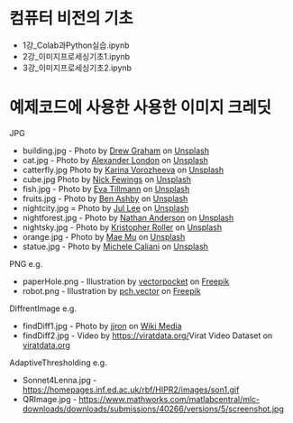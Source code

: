 # 컴퓨터 비전의 기초 

- 1강_Colab과Python실습.ipynb
- 2강_이미지프로세싱기초1.ipynb
- 3강_이미지프로세싱기초2.ipynb




# 예제코드에 사용한 사용한 이미지 크레딧

JPG
- building.jpg - <span>Photo by <a href="https://unsplash.com/@dizzyd718?utm_source=unsplash&amp;utm_medium=referral&amp;utm_content=creditCopyText">Drew Graham</a> on <a href="https://unsplash.com/photos/VZG8SrrOcs4?utm_source=unsplash&amp;utm_medium=referral&amp;utm_content=creditCopyText">Unsplash</a></span>
- cat.jpg - <span>Photo by <a href="https://unsplash.com/@alxndr_london?utm_source=unsplash&amp;utm_medium=referral&amp;utm_content=creditCopyText">Alexander London</a> on <a href="https://unsplash.com/s/photos/odd-eye-cat?utm_source=unsplash&amp;utm_medium=referral&amp;utm_content=creditCopyText">Unsplash</a></span>
- catterfly.jpg <span>Photo by <a href="https://unsplash.com/@_k_arinn?utm_source=unsplash&amp;utm_medium=referral&amp;utm_content=creditCopyText">Karina Vorozheeva</a> on <a href="https://unsplash.com/s/photos/cat?utm_source=unsplash&amp;utm_medium=referral&amp;utm_content=creditCopyText">Unsplash</a></span>
- cube.jpg <span>Photo by <a href="https://unsplash.com/@jannerboy62?utm_source=unsplash&amp;utm_medium=referral&amp;utm_content=creditCopyText">Nick Fewings</a> on <a href="https://unsplash.com/s/photos/cube?utm_source=unsplash&amp;utm_medium=referral&amp;utm_content=creditCopyText">Unsplash</a></span>
- fish.jpg - <span>Photo by <a href="https://unsplash.com/@screeny?utm_source=unsplash&amp;utm_medium=referral&amp;utm_content=creditCopyText">Eva Tillmann</a> on <a href="https://unsplash.com/s/photos/lionfish?utm_source=unsplash&amp;utm_medium=referral&amp;utm_content=creditCopyText">Unsplash</a></span>
- fruits.jpg - <span>Photo by <a href="https://unsplash.com/@folk?utm_source=unsplash&amp;utm_medium=referral&amp;utm_content=creditCopyText">Ben Ashby</a> on <a href="https://unsplash.com/?utm_source=unsplash&amp;utm_medium=referral&amp;utm_content=creditCopyText">Unsplash</a></span>
- nightcity.jpg = <span>Photo by <a href="https://unsplash.com/@semeemee?utm_source=unsplash&amp;utm_medium=referral&amp;utm_content=creditCopyText">Jul Lee</a> on <a href="https://unsplash.com/s/photos/seoul-night?utm_source=unsplash&amp;utm_medium=referral&amp;utm_content=creditCopyText">Unsplash</a></span>
- nightforest.jpg - <span>Photo by <a href="https://unsplash.com/@nathananderson?utm_source=unsplash&amp;utm_medium=referral&amp;utm_content=creditCopyText">Nathan Anderson</a> on <a href="https://unsplash.com/s/photos/night?utm_source=unsplash&amp;utm_medium=referral&amp;utm_content=creditCopyText">Unsplash</a></span>
- nightsky.jpg - <span>Photo by <a href="https://unsplash.com/@krisroller?utm_source=unsplash&amp;utm_medium=referral&amp;utm_content=creditCopyText">Kristopher Roller</a> on <a href="https://unsplash.com/s/photos/night?utm_source=unsplash&amp;utm_medium=referral&amp;utm_content=creditCopyText">Unsplash</a></span>
- orange.jpg - <span>Photo by <a href="https://unsplash.com/@picoftasty?utm_source=unsplash&amp;utm_medium=referral&amp;utm_content=creditCopyText">Mae Mu</a> on <a href="https://unsplash.com/s/photos/fruit?utm_source=unsplash&amp;utm_medium=referral&amp;utm_content=creditCopyText">Unsplash</a></span>
- statue.jpg - <span>Photo by <a href="https://unsplash.com/@michele00caliani?utm_source=unsplash&amp;utm_medium=referral&amp;utm_content=creditCopyText">Michele Caliani</a> on <a href="https://unsplash.com/s/photos/black?utm_source=unsplash&amp;utm_medium=referral&amp;utm_content=creditCopyText">Unsplash</a></span>

PNG e.g.
- paperHole.png - <span>Illustration by <a href="https://www.freepik.com/free-vector/hole-white-paper-sheet-3d-realistic_3685403.htm#page=1&query=paper%20hole&position=0">vectorpocket</a> on <a href='https://www.freepik.com/vectors/banner'>Freepik</a></span>
- robot.png - <span>Illustration by <a href="https://www.freepik.com/free-vector/cute-robots-set_9174532.htm#page=1&query=robot&position=13">pch.vector</a> on <a href='https://www.freepik.com/vectors/technology'>Freepik</a></span>

DiffrentImage e.g.
- findDiff1.jpg - <span>Photo by <a href="https://commons.wikimedia.org/wiki/File:Globe_and_high_court_(Spot_the_difference).jpg">jjron</a> on <a href='https://commons.wikimedia.org/'>Wiki Media</a></span>
- findDiff2.jpg - <span>Video by <https://viratdata.org/>Virat Video Dataset</a> on <a href='https://viratdata.org/'>viratdata.org</a></span>

AdaptiveThresholding e.g.
- Sonnet4Lenna.jpg - https://homepages.inf.ed.ac.uk/rbf/HIPR2/images/son1.gif
- QRImage.jpg - https://www.mathworks.com/matlabcentral/mlc-downloads/downloads/submissions/40266/versions/5/screenshot.jpg

